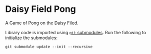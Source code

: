 # Daisy Field Pong

A Game of [Pong](https://en.wikipedia.org/wiki/Pong) on the [Daisy Filed](https://electro-smith.com/products/field).

Library code is imported using [`git` submodules](https://git-scm.com/book/en/v2/Git-Tools-Submodules). Run the following to initialize the submodules:

```
git submodule update --init --recursive
```